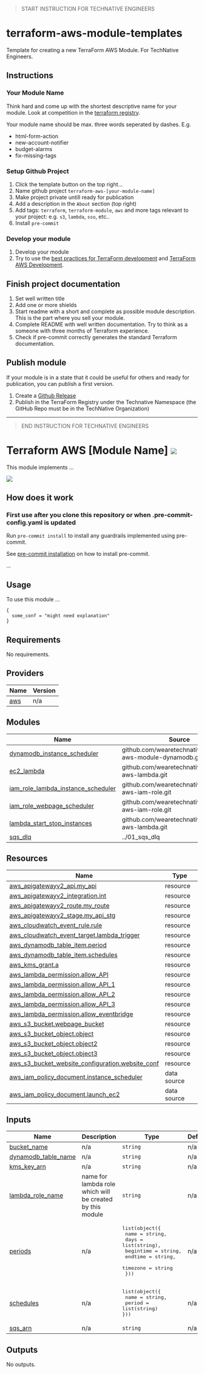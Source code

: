 > START INSTRUCTION FOR TECHNATIVE ENGINEERS

# terraform-aws-module-templates

Template for creating a new TerraForm AWS Module. For TechNative Engineers.

## Instructions

### Your Module Name

Think hard and come up with the shortest descriptive name for your module.
Look at competition in the [terraform
registry](https://registry.terraform.io/).

Your module name should be max. three words seperated by dashes. E.g.

- html-form-action
- new-account-notifier
- budget-alarms
- fix-missing-tags

### Setup Github Project

1. Click the template button on the top right...
1. Name github project `terraform-aws-[your-module-name]`
1. Make project private untill ready for publication
1. Add a description in the `About` section (top right)
1. Add tags: `terraform`, `terraform-module`, `aws` and more tags relevant to your project: e.g. `s3`, `lambda`, `sso`, etc..
1. Install `pre-commit`

### Develop your module

1. Develop your module
1. Try to use the [best practices for TerraForm
   development](https://www.terraform-best-practices.com/) and [TerraForm AWS
   Development](https://github.com/ozbillwang/terraform-best-practices).

## Finish project documentation

1. Set well written title
2. Add one or more shields
3. Start readme with a short and complete as possible module description. This
   is the part where you sell your module.
4. Complete README with well written documentation. Try to think as a someone
   with three months of Terraform experience.
5. Check if pre-commit correctly generates the standard Terraform documentation.

## Publish module

If your module is in a state that it could be useful for others and ready for
publication, you can publish a first version.

1. Create a [Github
   Release](https://docs.github.com/en/repositories/releasing-projects-on-github/about-releases)
2. Publish in the TerraForm Registry under the Technative Namespace (the GitHub
   Repo must be in the TechNative Organization)

---

> END INSTRUCTION FOR TECHNATIVE ENGINEERS


# Terraform AWS [Module Name] ![](https://img.shields.io/github/workflow/status/TechNative-B-V/terraform-aws-module-name/tflint.yaml?style=plastic)

<!-- SHIELDS -->

This module implements ...

[![](we-are-technative.png)](https://www.technative.nl)

## How does it work

### First use after you clone this repository or when .pre-commit-config.yaml is updated

Run `pre-commit install` to install any guardrails implemented using pre-commit.

See [pre-commit installation](https://pre-commit.com/#install) on how to install pre-commit.

...

## Usage

To use this module ...

```hcl
{
  some_conf = "might need explanation"
}
```

<!-- BEGIN_TF_DOCS -->
## Requirements

No requirements.

## Providers

| Name | Version |
|------|---------|
| <a name="provider_aws"></a> [aws](#provider\_aws) | n/a |

## Modules

| Name | Source | Version |
|------|--------|---------|
| <a name="module_dynamodb_instance_scheduler"></a> [dynamodb\_instance\_scheduler](#module\_dynamodb\_instance\_scheduler) | github.com/wearetechnative/terraform-aws-module-dynamodb.git | n/a |
| <a name="module_ec2_lambda"></a> [ec2\_lambda](#module\_ec2\_lambda) | github.com/wearetechnative/terraform-aws-lambda.git | n/a |
| <a name="module_iam_role_lambda_instance_scheduler"></a> [iam\_role\_lambda\_instance\_scheduler](#module\_iam\_role\_lambda\_instance\_scheduler) | github.com/wearetechnative/terraform-aws-iam-role.git | n/a |
| <a name="module_iam_role_webpage_scheduler"></a> [iam\_role\_webpage\_scheduler](#module\_iam\_role\_webpage\_scheduler) | github.com/wearetechnative/terraform-aws-iam-role.git | n/a |
| <a name="module_lambda_start_stop_instances"></a> [lambda\_start\_stop\_instances](#module\_lambda\_start\_stop\_instances) | github.com/wearetechnative/terraform-aws-lambda.git | n/a |
| <a name="module_sqs_dlq"></a> [sqs\_dlq](#module\_sqs\_dlq) | ../01_sqs_dlq | n/a |

## Resources

| Name | Type |
|------|------|
| [aws_apigatewayv2_api.my_api](https://registry.terraform.io/providers/hashicorp/aws/latest/docs/resources/apigatewayv2_api) | resource |
| [aws_apigatewayv2_integration.int](https://registry.terraform.io/providers/hashicorp/aws/latest/docs/resources/apigatewayv2_integration) | resource |
| [aws_apigatewayv2_route.my_route](https://registry.terraform.io/providers/hashicorp/aws/latest/docs/resources/apigatewayv2_route) | resource |
| [aws_apigatewayv2_stage.my_api_stg](https://registry.terraform.io/providers/hashicorp/aws/latest/docs/resources/apigatewayv2_stage) | resource |
| [aws_cloudwatch_event_rule.rule](https://registry.terraform.io/providers/hashicorp/aws/latest/docs/resources/cloudwatch_event_rule) | resource |
| [aws_cloudwatch_event_target.lambda_trigger](https://registry.terraform.io/providers/hashicorp/aws/latest/docs/resources/cloudwatch_event_target) | resource |
| [aws_dynamodb_table_item.period](https://registry.terraform.io/providers/hashicorp/aws/latest/docs/resources/dynamodb_table_item) | resource |
| [aws_dynamodb_table_item.schedules](https://registry.terraform.io/providers/hashicorp/aws/latest/docs/resources/dynamodb_table_item) | resource |
| [aws_kms_grant.a](https://registry.terraform.io/providers/hashicorp/aws/latest/docs/resources/kms_grant) | resource |
| [aws_lambda_permission.allow_API](https://registry.terraform.io/providers/hashicorp/aws/latest/docs/resources/lambda_permission) | resource |
| [aws_lambda_permission.allow_API_1](https://registry.terraform.io/providers/hashicorp/aws/latest/docs/resources/lambda_permission) | resource |
| [aws_lambda_permission.allow_API_2](https://registry.terraform.io/providers/hashicorp/aws/latest/docs/resources/lambda_permission) | resource |
| [aws_lambda_permission.allow_API_3](https://registry.terraform.io/providers/hashicorp/aws/latest/docs/resources/lambda_permission) | resource |
| [aws_lambda_permission.allow_eventbridge](https://registry.terraform.io/providers/hashicorp/aws/latest/docs/resources/lambda_permission) | resource |
| [aws_s3_bucket.webpage_bucket](https://registry.terraform.io/providers/hashicorp/aws/latest/docs/resources/s3_bucket) | resource |
| [aws_s3_bucket_object.object](https://registry.terraform.io/providers/hashicorp/aws/latest/docs/resources/s3_bucket_object) | resource |
| [aws_s3_bucket_object.object2](https://registry.terraform.io/providers/hashicorp/aws/latest/docs/resources/s3_bucket_object) | resource |
| [aws_s3_bucket_object.object3](https://registry.terraform.io/providers/hashicorp/aws/latest/docs/resources/s3_bucket_object) | resource |
| [aws_s3_bucket_website_configuration.website_conf](https://registry.terraform.io/providers/hashicorp/aws/latest/docs/resources/s3_bucket_website_configuration) | resource |
| [aws_iam_policy_document.instance_scheduler](https://registry.terraform.io/providers/hashicorp/aws/latest/docs/data-sources/iam_policy_document) | data source |
| [aws_iam_policy_document.launch_ec2](https://registry.terraform.io/providers/hashicorp/aws/latest/docs/data-sources/iam_policy_document) | data source |

## Inputs

| Name | Description | Type | Default | Required |
|------|-------------|------|---------|:--------:|
| <a name="input_bucket_name"></a> [bucket\_name](#input\_bucket\_name) | n/a | `string` | n/a | yes |
| <a name="input_dynamodb_table_name"></a> [dynamodb\_table\_name](#input\_dynamodb\_table\_name) | n/a | `string` | n/a | yes |
| <a name="input_kms_key_arn"></a> [kms\_key\_arn](#input\_kms\_key\_arn) | n/a | `string` | n/a | yes |
| <a name="input_lambda_role_name"></a> [lambda\_role\_name](#input\_lambda\_role\_name) | name for lambda role which will be created by this module | `string` | n/a | yes |
| <a name="input_periods"></a> [periods](#input\_periods) | n/a | <pre>list(object({<br/>    name = string,<br/>    days = list(string),<br/>    begintime = string,<br/>    endtime = string,<br/>    timezone = string<br/>  }))</pre> | n/a | yes |
| <a name="input_schedules"></a> [schedules](#input\_schedules) | n/a | <pre>list(object({<br/>    name = string,<br/>    period = list(string)<br/>}))</pre> | n/a | yes |
| <a name="input_sqs_arn"></a> [sqs\_arn](#input\_sqs\_arn) | n/a | `string` | n/a | yes |

## Outputs

No outputs.
<!-- END_TF_DOCS -->
